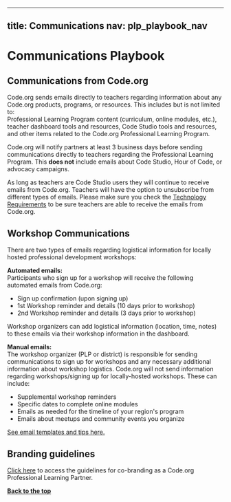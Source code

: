 
---
title: Communications
nav: plp_playbook_nav
---

# Communications Playbook

## Communications from Code.org
Code.org sends emails directly to teachers regarding information about any Code.org products, programs, or resources. This includes but is not limited to:<br/> Professional Learning Program content (curriculum, online modules, etc.), teacher dashboard tools and resources, Code Studio tools and resources, and other items related to the Code.org Professional Learning Program.

Code.org will notify partners at least 3 business days before sending communications directly to teachers regarding the Professional Learning Program. This **does not** include emails about Code Studio, Hour of Code, or advocacy campaigns. 

As long as teachers are Code Studio users they will continue to receive emails from Code.org. Teachers will have the option to unsubscribe from different types of emails. Please make sure you check the [Technology Requirements](/educate/professional-learning-partner/playbook/teacher-support#technology) to be sure teachers are able to receive the emails from Code.org.

## Workshop Communications

There are two types of emails regarding logistical information for locally hosted professional development workshops:

**Automated emails:** <br/>
Participants who sign up for a workshop will receive the following automated emails from Code.org: 

- Sign up confirmation (upon signing up)
- 1st Workshop reminder and details (10 days prior to workshop)
- 2nd Workshop reminder and details (3 days prior to workshop)

Workshop organizers can add logistical information (location, time, notes) to these emails via their workshop information in the dashboard.

**Manual emails:** <br/>
The workshop organizer (PLP or district) is responsible for sending communications to sign up for workshops and any necessary additional information about workshop logistics. Code.org will not send information regarding workshops/signing up for locally-hosted workshops. These can include:

- Supplemental workshop reminders
- Specific dates to complete online modules
- Emails as needed for the timeline of your region's program
- Emails about meetups and community events you organize

[See email templates and tips here.](https://docs.google.com/document/d/1oeb88IzNJGNgoJTXXfBWYXtAuLVRYNe8KLLvL6huvAg/edit?usp=sharing) 

## Branding guidelines
[Click here](https://www.dropbox.com/s/ukvf5kiwxf91bdv/Code.org_ProLearn_brandguide_03.14.16_v3.pdf?dl=0) to access the guidelines for co-branding as a Code.org Professional Learning Partner.






[**Back to the top**](#top)
